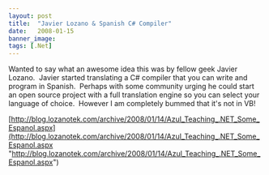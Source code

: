 ```yaml
---
layout: post
title:  "Javier Lozano & Spanish C# Compiler"
date:   2008-01-15
banner_image: 
tags: [.Net]
---
```


Wanted to say what an awesome idea this was by fellow geek Javier Lozano.  Javier started translating a C# compiler that you can write and program in Spanish.  Perhaps with some community urging he could start an open source project with a full translation engine so you can select your language of choice.  However I am completely bummed that it's not in VB!

[http://blog.lozanotek.com/archive/2008/01/14/Azul_Teaching_.NET_Some_Espanol.aspx](http://blog.lozanotek.com/archive/2008/01/14/Azul_Teaching_.NET_Some_Espanol.aspx "http://blog.lozanotek.com/archive/2008/01/14/Azul_Teaching_.NET_Some_Espanol.aspx")